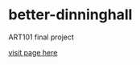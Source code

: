 # better-dinninghall

ART101  final project

[visit page here](https://blu-octopus.github.io/better-dinninghall/)
